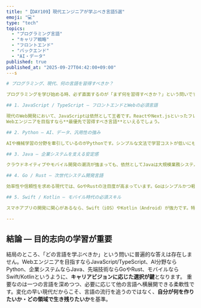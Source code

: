 ```yaml
---
title: "【DAY109】現代エンジニアが学ぶべき言語5選"
emoji: "💻"
type: "tech"
topics:
  - "プログラミング言語"
  - "キャリア戦略"
  - "フロントエンド"
  - "バックエンド"
  - "AI・データ"
published: true
published_at: "2025-09-27T04:42:00+09:00"
---s

# プログラミング、現代、何の言語を習得すべきか？

プログラミングを学び始める時、必ず直面するのが「まず何を習得すべきか？」という問いです。2025年の現代においては、ただ人気のある言語を学ぶだけでは不十分であり、**自分のキャリア目標や開発領域に合致する選択**が求められます。ここでは、主要なプログラミング言語を俯瞰しつつ、その習得価値を整理してみます。

## 1. JavaScript / TypeScript ― フロントエンドとWebの必須言語

現代のWeb開発において、JavaScriptは依然として王者です。ReactやNext.jsといったフレームワークを支える基盤であり、ユーザー体験を直接操作できる言語です。さらに、大規模開発では型安全性を高めるTypeScriptがデファクトスタンダードになっています。
Webエンジニアを目指すなら**最優先で習得すべき言語**といえるでしょう。

## 2. Python ― AI、データ、汎用性の強み

AIや機械学習の分野を牽引しているのがPythonです。シンプルな文法で学習コストが低いにも関わらず、TensorFlowやPyTorchといった強力なライブラリを持ち、研究から実務まで広く使われています。データ分析や自動化にも強いため、**AI時代の汎用ツール**として価値が高まっています。

## 3. Java ― 企業システムを支える安定感

クラウドネイティブやモバイル開発の潮流が強まっても、依然としてJavaは大規模業務システムの中心です。Spring Bootによるバックエンド開発、Androidアプリ開発など用途は広く、特にエンタープライズ領域での需要は根強いです。**長期的な雇用や企業システムでのキャリア**を重視する人には外せない選択肢でしょう。

## 4. Go / Rust ― 次世代システム開発言語

効率性や信頼性を求める現代では、GoやRustの注目度が高まっています。Goはシンプルかつ軽量でクラウドインフラやマイクロサービスに強く、GoogleやDockerなどで実用化されています。一方Rustはメモリ安全性と高性能を両立させ、WebAssemblyやシステム開発の分野で躍進中です。**先端的な技術に携わりたい人向けの言語**です。

## 5. Swift / Kotlin ― モバイル時代の必須スキル

スマホアプリの開発に関心があるなら、Swift（iOS）やKotlin（Android）が強力です。特にKotlinはJava資産を活かしつつモダンな記法を実現し、Google公式推奨言語でもあります。SwiftはAppleエコシステムとの親和性が高く、Mac・iPhone市場をターゲットにするなら必須です。**モバイル領域の専門性**を築くなら避けて通れません。

---
```


## 結論 ― 目的志向の学習が重要

結局のところ、「どの言語を学ぶべきか」という問いに普遍的な答えは存在しません。Webエンジニアを目指すならJavaScript/TypeScript、AI分野ならPython、企業システムならJava、先端技術ならGoやRust、モバイルならSwift/Kotlinというように、**キャリアビジョンに応じた選択が鍵**となります。
重要なのは一つの言語を深めつつ、必要に応じて他の言語へ横展開できる柔軟性です。変化の早い現代だからこそ、言語の流行を追うのではなく、**自分が何を作りたいか・どの領域で生き残りたいか**を基準。
